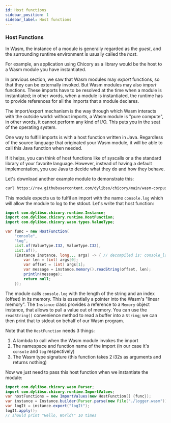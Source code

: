 ```yaml
---
id: Host functions
sidebar_position: 1
sidebar_label: Host functions
---
```


### Host Functions

In Wasm, the instance of a module is generally regarded as the _guest_,
and the surrounding runtime environment is usually called the _host_.

For example, an application using Chicory as a library would be the host
to a Wasm module you have instantiated.

In previous section, we saw that Wasm modules may _export_ functions, so that
they can be externally invoked. But Wasm modules may also _import_ functions. 
These imports have to be resolved at the time when a module is instantiated;
in other words, when a module is instantiated, the runtime has to provide
references for all the imports that a module declares. 

The import/export mechanism is the way through which Wasm interacts 
with the outside world: without imports, a Wasm module is "pure compute",
in other words, it cannot perform any kind of I/O. This puts you in the seat of the operating system. 

One way to fulfill imports is with a host function written in Java. 
Regardless of the source language that originated your Wasm module, it will be able to call this Java function when needed.

If it helps, you can think of host functions like of syscalls or a the standard library of your favorite language.
However, instead of having a default implementation, you use Java to decide what they do and how they behave.

Let's download another example module to demonstrate this:

```bash
curl https://raw.githubusercontent.com/dylibso/chicory/main/wasm-corpus/src/main/resources/compiled/host-function.wat.wasm > logger.wasm
```

<!--
```java
//DEPS com.dylibso.chicory:docs-lib:999-SNAPSHOT
//DEPS com.dylibso.chicory:runtime:999-SNAPSHOT
```
-->
<!--
```java
docs.FileOps.copyFromWasmCorpus("host-function.wat.wasm", "logger.wasm");
```
-->

This module expects us to fulfil an import with the name `console.log` which will allow the module to log to the stdout.
Let's write that host function:

<!--
```java
public String hostFunctionResult = "";
public void println(String value) {
  hostFunctionResult += value + "\n";
}
```
-->


```java
import com.dylibso.chicory.runtime.Instance;
import com.dylibso.chicory.runtime.HostFunction;
import com.dylibso.chicory.wasm.types.ValueType;

var func = new HostFunction(
    "console",
    "log",
    List.of(ValueType.I32, ValueType.I32),
    List.of(),
    (Instance instance, long... args) -> { // decompiled is: console_log(13, 0);
        var len = (int) args[0];
        var offset = (int) args[1];
        var message = instance.memory().readString(offset, len);
        println(message);
        return null;
    });
```

The module calls `console.log` with the length of the string and an index (offset) in its memory. 
This is essentially a pointer into the Wasm's "linear memory".
The `Instance` class provides a reference to a `Memory` object instance, that allows 
to pull a value out of memory. You can use the `readString()` convenience method
to read a buffer into a `String`; we can then print that to stdout on behalf of our Wasm program.

Note that the `HostFunction` needs 3 things:

1. A lambda to call when the Wasm module invokes the import
2. The namespace and function name of the import (in our case it's `console` and `log` respectively)
3. The Wasm type signature (this function takes 2 i32s as arguments and returns nothing)


Now we just need to pass this host function when we instantiate the module:

```java
import com.dylibso.chicory.wasm.Parser;
import com.dylibso.chicory.runtime.ImportValues;
var hostFunctions = new ImportValues(new HostFunction[] {func});
var instance = Instance.builder(Parser.parse(new File("./logger.wasm"))).withImportValues(hostFunctions).build();
var logIt = instance.export("logIt");
logIt.apply();
// should print "Hello, World!" 10 times
```

<!--
```java
docs.FileOps.writeResult("docs/usage", "host-functions.md.result", hostFunctionResult);
```
-->
